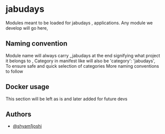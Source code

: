
# jabudays

Modules meant to be loaded for jabudays , applications. 
Any module we develop will go here, 


## Naming convention
Module name will always carry _jabudays at the end signifying what project it belongs to , Category in manifest like will also be 
'category': 'jabudays',
To ensure safe and quick selection of categories 
More naming conventions to follow 
## Docker usage

This section will be left as is and later added for future devs 
## Authors

- [@shyam1joshi](https://www.github.com/shyam1joshi)

